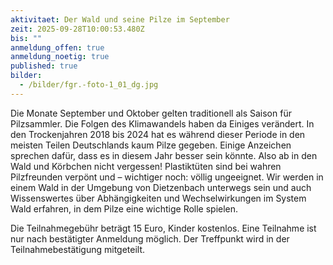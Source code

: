 ```yaml
---
aktivitaet: Der Wald und seine Pilze im September
zeit: 2025-09-28T10:00:53.480Z
bis: ""
anmeldung_offen: true
anmeldung_noetig: true
published: true
bilder:
  - /bilder/fgr.-foto-1_01_dg.jpg
---
```

Die Monate September und Oktober gelten traditionell als Saison für Pilzsammler. Die Folgen des Klimawandels haben da Einiges verändert. In den Trockenjahren 2018 bis 2024 hat es während dieser Periode in den meisten Teilen Deutschlands kaum Pilze gegeben. Einige Anzeichen sprechen dafür, dass es in diesem Jahr besser sein könnte. Also ab in den Wald und Körbchen nicht vergessen! Plastiktüten sind bei wahren Pilzfreunden verpönt und – wichtiger noch: völlig ungeeignet. Wir werden in einem Wald in der Umgebung von Dietzenbach unterwegs sein und auch Wissenswertes über Abhängigkeiten und Wechselwirkungen im System Wald erfahren, in dem Pilze eine wichtige Rolle spielen.

Die Teilnahmegebühr beträgt 15 Euro, Kinder kostenlos. Eine Teilnahme ist nur nach bestätigter Anmeldung möglich. Der Treffpunkt wird in der Teilnahmebestätigung mitgeteilt.

